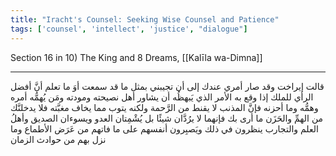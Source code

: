 ```yaml
---
title: "Iracht's Counsel: Seeking Wise Counsel and Patience"
tags: ['counsel', 'intellect', 'justice', "dialogue"]
---
```


 Section 16 in 10) The King and 8 Dreams, [[Kalīla wa-Dimna]]

---
قالت إيراخت وقد صار أمري عندك إلى أن تجيبني بمثل ما قد سمعت أوَ ما تعلم أنَّ أفضل الرأي للملك إذا وقع به الأمر الذي يَبهظُه أن يشاور أهل نصيحته ومودته ومَن يُهمُّه أمره وهمُّه وما أحزنه فإنَّ المذنب لا يقنط من الرَّحمة ولكنه يتوب مما يخاف مغبَّته فلا يدخلنَّك من الهمِّ والحَزَن ما أرى بك فإنهما لا يرُدَّان شيئًا بل يُشْمِتان العدو ويسوءان الصديق وأهلُ العلم والتجارب ينظرون في ذلك ويَصبِرون أنفسهم على ما فاتهم من عَرَض الأطماع وما نزل بهم من حوادث الزمان
